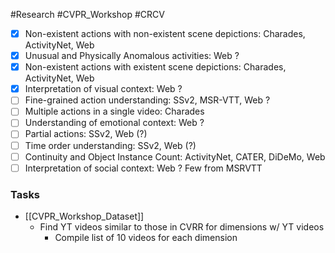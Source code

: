 #Research #CVPR_Workshop #CRCV



- [x] Non-existent actions with non-existent scene depictions: Charades, ActivityNet, Web  
- [x] Unusual and Physically Anomalous activities: Web ?  
- [x] Non-existent actions with existent scene depictions: Charades, ActivityNet, Web  
- [x] Interpretation of visual context: Web ?  
- [ ] Fine-grained action understanding: SSv2, MSR-VTT, Web ?  
- [ ] Multiple actions in a single video: Charades  
- [ ] Understanding of emotional context: Web ?  
- [ ] Partial actions: SSv2, Web (?)  
- [ ] Time order understanding: SSv2, Web (?)  
- [ ] Continuity and Object Instance Count: ActivityNet, CATER, DiDeMo, Web  
- [ ] Interpretation of social context: Web ? Few from MSRVTT  

### Tasks
- [[CVPR_Workshop_Dataset]]
	- Find YT videos similar to those in CVRR for dimensions w/ YT videos
		- Compile list of 10 videos for each dimension


